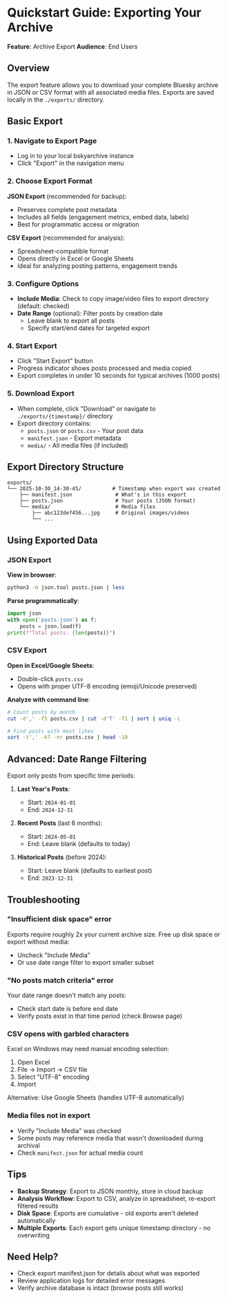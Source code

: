 # Quickstart Guide: Exporting Your Archive

**Feature**: Archive Export
**Audience**: End Users

## Overview

The export feature allows you to download your complete Bluesky archive in JSON or CSV format with all associated media files. Exports are saved locally in the `./exports/` directory.

## Basic Export

### 1. Navigate to Export Page

- Log in to your local bskyarchive instance
- Click "Export" in the navigation menu

### 2. Choose Export Format

**JSON Export** (recommended for backup):
- Preserves complete post metadata
- Includes all fields (engagement metrics, embed data, labels)
- Best for programmatic access or migration

**CSV Export** (recommended for analysis):
- Spreadsheet-compatible format
- Opens directly in Excel or Google Sheets
- Ideal for analyzing posting patterns, engagement trends

### 3. Configure Options

- **Include Media**: Check to copy image/video files to export directory (default: checked)
- **Date Range** (optional): Filter posts by creation date
  - Leave blank to export all posts
  - Specify start/end dates for targeted export

### 4. Start Export

- Click "Start Export" button
- Progress indicator shows posts processed and media copied
- Export completes in under 10 seconds for typical archives (1000 posts)

### 5. Download Export

- When complete, click "Download" or navigate to `./exports/{timestamp}/` directory
- Export directory contains:
  - `posts.json` or `posts.csv` - Your post data
  - `manifest.json` - Export metadata
  - `media/` - All media files (if included)

## Export Directory Structure

```
exports/
└── 2025-10-30_14-30-45/          # Timestamp when export was created
    ├── manifest.json              # What's in this export
    ├── posts.json                 # Your posts (JSON format)
    └── media/                     # Media files
        ├── abc123def456...jpg     # Original images/videos
        └── ...
```

## Using Exported Data

### JSON Export

**View in browser**:
```bash
python3 -m json.tool posts.json | less
```

**Parse programmatically**:
```python
import json
with open('posts.json') as f:
    posts = json.load(f)
print(f"Total posts: {len(posts)}")
```

### CSV Export

**Open in Excel/Google Sheets**:
- Double-click `posts.csv`
- Opens with proper UTF-8 encoding (emoji/Unicode preserved)

**Analyze with command line**:
```bash
# Count posts by month
cut -d',' -f5 posts.csv | cut -d'T' -f1 | sort | uniq -c

# Find posts with most likes
sort -t',' -k7 -nr posts.csv | head -10
```

## Advanced: Date Range Filtering

Export only posts from specific time periods:

1. **Last Year's Posts**:
   - Start: `2024-01-01`
   - End: `2024-12-31`

2. **Recent Posts** (last 6 months):
   - Start: `2024-05-01`
   - End: Leave blank (defaults to today)

3. **Historical Posts** (before 2024):
   - Start: Leave blank (defaults to earliest post)
   - End: `2023-12-31`

## Troubleshooting

### "Insufficient disk space" error

Exports require roughly 2x your current archive size. Free up disk space or export without media:
- Uncheck "Include Media"
- Or use date range filter to export smaller subset

### "No posts match criteria" error

Your date range doesn't match any posts:
- Check start date is before end date
- Verify posts exist in that time period (check Browse page)

### CSV opens with garbled characters

Excel on Windows may need manual encoding selection:
1. Open Excel
2. File → Import → CSV file
3. Select "UTF-8" encoding
4. Import

Alternative: Use Google Sheets (handles UTF-8 automatically)

### Media files not in export

- Verify "Include Media" was checked
- Some posts may reference media that wasn't downloaded during archival
- Check `manifest.json` for actual media count

## Tips

- **Backup Strategy**: Export to JSON monthly, store in cloud backup
- **Analysis Workflow**: Export to CSV, analyze in spreadsheet, re-export filtered results
- **Disk Space**: Exports are cumulative - old exports aren't deleted automatically
- **Multiple Exports**: Each export gets unique timestamp directory - no overwriting

## Need Help?

- Check export manifest.json for details about what was exported
- Review application logs for detailed error messages
- Verify archive database is intact (browse posts still works)
